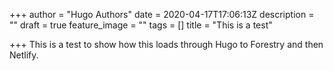 +++
author = "Hugo Authors"
date = 2020-04-17T17:06:13Z
description = ""
draft = true
feature_image = ""
tags = []
title = "This is a test"

+++
This is a test to show how this loads through Hugo to Forestry and then Netlify.